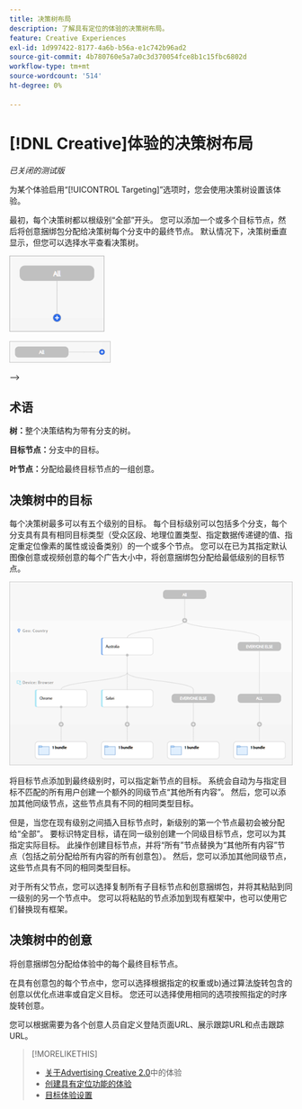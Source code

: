 ```yaml
---
title: 决策树布局
description: 了解具有定位的体验的决策树布局。
feature: Creative Experiences
exl-id: 1d997422-8177-4a6b-b56a-e1c742b96ad2
source-git-commit: 4b780760e5a7a0c3d370054fce8b1c15fbc6802d
workflow-type: tm+mt
source-wordcount: '514'
ht-degree: 0%

---
```


# [!DNL Creative]体验的决策树布局

*已关闭的测试版*

为某个体验启用“[!UICONTROL Targeting]”选项时，您会使用决策树设置该体验。

最初，每个决策树都以根级别“全部”开头。 您可以添加一个或多个目标节点，然后将创意捆绑包分配给决策树每个分支中的最终节点。 默认情况下，决策树垂直显示，但您可以选择水平查看决策树。

![没有目标的垂直决策树示例](/help/creative/assets/experience-decision-tree-no-targets.png "没有目标的垂直决策树示例")

![没有目标的水平决策树示例](/help/creative/assets/experience-decision-tree-no-targets-horizontal.png "没有目标的水平决策树示例")

<!--
>[!NOTE]
>
>You can optionally assign creative bundles to the root level, without targets. However, the [XXXX workflow](experience-create-no-targeting.md) XXXXX is better XXX.<!-- Explain the diff and why to choose the other option. -->
-->

## 术语

**树：**&#x200B;整个决策结构为带有分支的树。

**目标节点：**&#x200B;分支中的目标。

**叶节点：**&#x200B;分配给最终目标节点的一组创意。

## 决策树中的目标

每个决策树最多可以有五个级别的目标。 每个目标级别可以包括多个分支，每个分支具有具有相同目标类型（受众区段、地理位置类型、指定数据传递键的值、指定重定位像素的属性或设备类别）的一个或多个节点。 您可以在已为其指定默认图像创意或视频创意的每个广告大小中，将创意捆绑包分配给最低级别的目标节点。

![目标决策树示例](/help/creative/assets/experience-decision-tree.png "目标决策树示例")

将目标节点添加到最终级别时，可以指定新节点的目标。 系统会自动为与指定目标不匹配的所有用户创建一个额外的同级节点“其他所有内容”。 然后，您可以添加其他同级节点，这些节点具有不同的相同类型目标。

但是，当您在现有级别之间插入目标节点时，新级别的第一个节点最初会被分配给“全部”。 要标识特定目标，请在同一级别创建一个同级目标节点，您可以为其指定实际目标。 此操作创建目标节点，并将“所有”节点替换为“其他所有内容”节点（包括之前分配给所有内容的所有创意包）。 然后，您可以添加其他同级节点，这些节点具有不同的相同类型目标。

对于所有父节点，您可以选择复制所有子目标节点和创意捆绑包，并将其粘贴到同一级别的另一个节点中。 您可以将粘贴的节点添加到现有框架中，也可以使用它们替换现有框架。

## 决策树中的创意

将创意捆绑包分配给体验中的每个最终目标节点。

在具有创意包的每个节点中，您可以选择根据指定的权重或b)通过算法旋转包含的创意以优化点进率或自定义目标。 您还可以选择使用相同的选项按照指定的时序旋转创意。

您可以根据需要为各个创意人员自定义登陆页面URL、展示跟踪URL和点击跟踪URL。<!-- Not in the UI as of 1/31: For flexible HTML5 creatives, you can customize any of the flexible attributes. -->

>[!MORELIKETHIS]
>
>* [关于Advertising Creative 2.0](experience-about.md)中的体验
>* [创建具有定位功能的体验](/help/creative/experiences/experience-create-targeting.md)
>* [目标体验设置](/help/creative/experiences/experience-settings-targeting.md)
